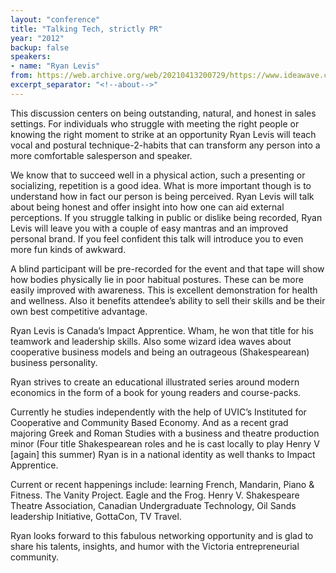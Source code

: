 ```yaml
---
layout: "conference"
title: "Talking Tech, strictly PR"
year: "2012"
backup: false
speakers:
- name: "Ryan Levis"
from: https://web.archive.org/web/20210413200729/https://www.ideawave.ca/2012-conference/talking-tech-strictly-pr
excerpt_separator: "<!--about-->"
---
```


This discussion centers on being outstanding, natural, and honest in sales
settings. For individuals who struggle with meeting the right people or
knowing the right moment to strike at an opportunity Ryan Levis will teach
vocal and postural technique-2-habits that can transform any person into a
more comfortable salesperson and speaker.  

We know that to succeed well in a physical action, such a presenting or
socializing, repetition is a good idea. What is more important though is to
understand how in fact our person is being perceived. Ryan Levis will talk
about being honest and offer insight into how one can aid external
perceptions. If you struggle talking in public or dislike being recorded, Ryan
Levis will leave you with a couple of easy mantras and an improved personal
brand. If you feel confident this talk will introduce you to even more fun
kinds of awkward.  

A blind participant will be pre-recorded for the event and that tape will show
how bodies physically lie in poor habitual postures. These can be more easily
improved with awareness. This is excellent demonstration for health and
wellness. Also it benefits attendee’s ability to sell their skills and be
their own best competitive advantage.

<!--about-->

Ryan Levis is Canada’s Impact Apprentice. Wham, he won that title for his
teamwork and leadership skills. Also some wizard idea waves about cooperative
business models and being an outrageous (Shakespearean) business personality.

Ryan strives to create an educational illustrated series around modern
economics in the form of a book for young readers and course-packs.  

Currently he studies independently with the help of UVIC’s Instituted for
Cooperative and Community Based Economy. And as a recent grad majoring Greek
and Roman Studies with a business and theatre production minor (Four title
Shakespearean roles and he is cast locally to play Henry V [again] this
summer) Ryan is in a national identity as well thanks to Impact Apprentice.  

Current or recent happenings include: learning French, Mandarin, Piano &
Fitness. The Vanity Project. Eagle and the Frog. Henry V. Shakespeare Theatre
Association, Canadian Undergraduate Technology, Oil Sands leadership
Initiative, GottaCon, TV Travel.  

Ryan looks forward to this fabulous networking opportunity and is glad to
share his talents, insights, and humor with the Victoria entrepreneurial
community.
